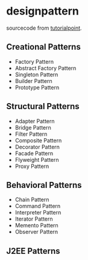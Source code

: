# designpattern

sourcecode from [tutorialpoint](https://www.tutorialspoint.com/design_pattern).

## Creational Patterns
  - Factory Pattern
  - Abstract Factory Pattern
  - Singleton Pattern
  - Builder Pattern
  - Prototype Pattern
## Structural Patterns
  - Adapter Pattern
  - Bridge Pattern
  - Filter Pattern
  - Composite Pattern
  - Decorator Pattern
  - Facade Pattern
  - Flyweight Pattern
  - Proxy Pattern
## Behavioral Patterns
  - Chain Pattern
  - Command Pattern
  - Interpreter Pattern
  - Iterator Pattern
  - Memento Pattern
  - Observer Pattern

## J2EE Patterns
